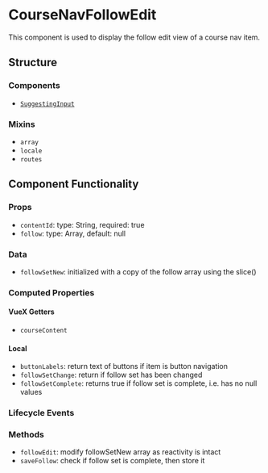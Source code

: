 CourseNavFollowEdit
===============
This component is used to display the follow edit view of a course nav item.

## Structure

### Components
- [`SuggestingInput`](..`@/components/helpers/suggesting-input.vue`)

### Mixins
* `array`
* `locale`
* `routes`

Component Functionality
---------
### Props
- `contentId`: type: String, required: true
- `follow`: type: Array, default: null

### Data
- `followSetNew`: initialized with a copy of the follow array using the slice()

### Computed Properties
#### VueX Getters
- `courseContent`

#### Local
- `buttonLabels`: return text of buttons if item is button navigation 
- `followSetChange`: return if follow set has been changed 
- `followSetComplete`: returns true if follow set is complete, i.e. has no null values 

### Lifecycle Events

### Methods
- `followEdit`: modify followSetNew array as reactivity is intact 
- `saveFollow`: check if follow set is complete, then store it  
